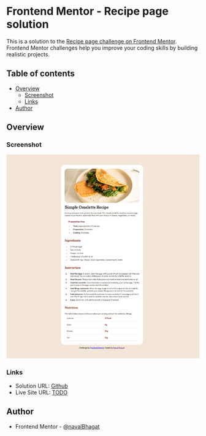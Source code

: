 # Frontend Mentor - Recipe page solution

This is a solution to the [Recipe page challenge on Frontend Mentor](https://www.frontendmentor.io/challenges/recipe-page-KiTsR8QQKm). Frontend Mentor challenges help you improve your coding skills by building realistic projects.

## Table of contents

- [Overview](#overview)
  - [Screenshot](#screenshot)
  - [Links](#links)
- [Author](#author)

## Overview

### Screenshot

![](./public/assets/images/recipe-page-fe-mentor.png)

### Links

- Solution URL: [Github](https://github.com/navalBhagat/recipe-page-fe-mentor)
- Live Site URL: [TODO]()

## Author

- Frontend Mentor - [@navalBhagat](https://www.frontendmentor.io/profile/navalBhagat)
